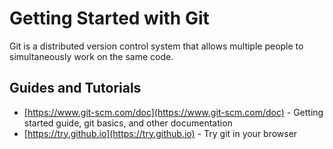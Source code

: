 # Getting Started with Git

Git is a distributed version control system that allows multiple people to simultaneously work on the same code.


## Guides and Tutorials

 - [https://www.git-scm.com/doc](https://www.git-scm.com/doc) - Getting started guide, git basics, and other documentation
 - [https://try.github.io](https://try.github.io) - Try git in your browser
